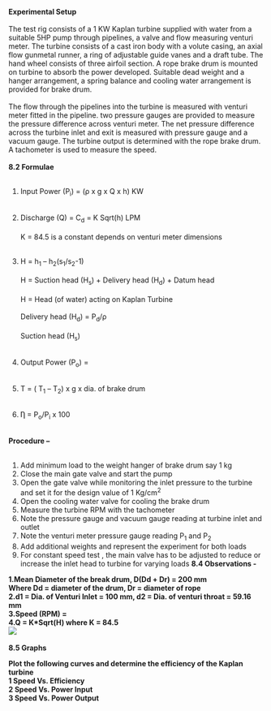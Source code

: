 <b>Experimental Setup</b><br><br>
The test rig consists of a 1 KW Kaplan turbine supplied with water from a suitable 5HP pump through pipelines, a valve and flow measuring venturi meter. The turbine consists of a cast iron body with a volute casing, an axial flow gunmetal runner, a ring of adjustable guide vanes and a draft tube. The hand wheel consists of three airfoil section. A rope brake drum is mounted on turbine to absorb the power developed. Suitable dead weight and a hanger arrangement, a spring balance and cooling water arrangement is provided for brake drum.<br><br>
The flow through the pipelines into the turbine is measured with venturi meter fitted in the pipeline. two pressure gauges are provided to measure the pressure difference across venturi meter. The net pressure difference across the turbine inlet and exit is measured with pressure gauge and a vacuum gauge. The turbine output is determined with the rope brake drum. A tachometer is used to measure the speed.<br><br>
<b>8.2	Formulae </b><br><br>
1.	Input Power (P<sub>i</sub>) = (ρ x g x Q x h) KW<br><br>

2.	Discharge (Q) = C<sub>d</sub> = K Sqrt(h)  LPM<br><br>
K = 84.5 is a constant depends on venturi meter dimensions<br><br>

3.	H = h<sub>1</sub> – h<sub>2</sub>(s<sub>1</sub>/s<sub>2</sub>-1)<br><br>
H = Suction head (H<sub>s</sub>) + Delivery head (H<sub>d</sub>) + Datum head<br><br>
 H = Head (of water) acting on Kaplan Turbine<br><br>
 Delivery head (H<sub>d</sub>) = P<sub>d</sub>/ρ<br><br>
Suction head (H<sub>s</sub>)<br><br>
4.	Output Power (P<sub>o</sub>) = <br><br>
5.	T = ( T<sub>1</sub> – T<sub>2</sub>) x g x dia. of brake drum<br><br>

6.	Ƞ = P<sub>o</sub>/P<sub>i</sub> x 100<br><br>


<b>Procedure – </b><br><br>
1.	Add minimum load to the weight hanger of brake drum say 1 kg
2.	Close the main gate valve and start the pump
3.	Open the gate valve while monitoring the inlet pressure to the turbine and set it for the design value of 1 Kg/cm<sup>2</sup>
4.	Open the cooling water valve for cooling the brake drum
5.	Measure the turbine RPM with the tachometer
6.	Note the pressure gauge and vacuum gauge reading at turbine inlet and outlet
7.	Note the venturi meter pressure gauge reading P<sub>1</sub> and P<sub>2</sub>
8.	Add additional weights and represent the experiment for both loads
9.	For constant speed test , the main valve has to be adjusted to reduce or increase the inlet head to turbine for varying loads
<b>8.4	Observations -<b><br>

1.Mean Diameter of the break drum, D(Dd + Dr) = 200 mm<br>
Where Dd = diameter of the drum, Dr = diameter of rope<br>
2.d1 = Dia. of Venturi Inlet = 100 mm, d2 = Dia. of venturi throat = 59.16 mm<br>
3.Speed (RPM) = <br>
4.Q = K*Sqrt(H) where K = 84.5<br>
<image src="images/image7.png"><br><br>
<b>8.5	Graphs</b><br>

Plot the following curves and determine the efficiency of the Kaplan turbine<br>
1 Speed Vs. Efficiency <br>
2 Speed Vs. Power Input<br>
3 Speed Vs. Power Output<br>
